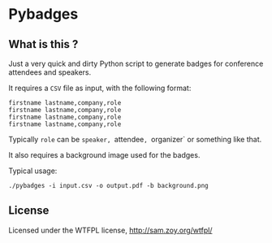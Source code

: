 Pybadges
========

What is this ?
--------------

Just a very quick and dirty Python script to generate badges for
conference attendees and speakers.

It requires a `CSV` file as input, with the following format:

    firstname lastname,company,role
    firstname lastname,company,role
    firstname lastname,company,role
    firstname lastname,company,role

Typically `role` can be `speaker, `attendee`, `organizer` or something
like that.

It also requires a background image used for the badges.

Typical usage:

    ./pybadges -i input.csv -o output.pdf -b background.png

License
-------

Licensed under the WTFPL license, http://sam.zoy.org/wtfpl/
